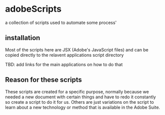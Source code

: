 # adobeScripts
a collection of scripts used to automate some process'

## installation

Most of the scripts here are JSX (Adobe's JavaScript files) and can be copied directly to the relavent applications script directory

TBD: add links for the main applications on how to do that

## Reason for these scripts

These scripts are created for a specific purpose, normally because we needed a new document with certain things and have to redo it constantly so create a script to do it for us. Others are just variations on the script to learn about a new technology or method that is available in the Adobe Suite.
